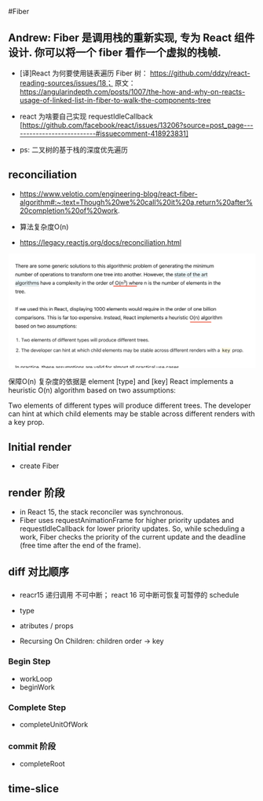 
#Fiber

## Andrew: Fiber 是调用栈的重新实现, 专为 React 组件设计. 你可以将一个 fiber 看作一个虚拟的栈帧.

- [译]React 为何要使用链表遍历 Fiber 树： https://github.com/ddzy/react-reading-sources/issues/18；  原文：https://angularindepth.com/posts/1007/the-how-and-why-on-reacts-usage-of-linked-list-in-fiber-to-walk-the-components-tree

- react 为啥要自己实现 requestIdleCallback [https://github.com/facebook/react/issues/13206?source=post_page---------------------------#issuecomment-418923831]
<!-- MAY BE OFFTOPIC:
requestIdleCallback is called only 20 times per second - Chrome on my 6x2 core Linux machine, it's not really useful for UI work.
requestAnimationFrame is called more often, but specific for the task which name suggests.
 -->

- ps: 二叉树的基于栈的深度优先遍历


## reconciliation
- https://www.velotio.com/engineering-blog/react-fiber-algorithm#:~:text=Though%20we%20call%20it%20a,return%20after%20completion%20of%20work.

- 算法复杂度O(n)
- https://legacy.reactjs.org/docs/reconciliation.html

![Alt text](image.png)

保障O(n) 复杂度的依据是  element  [type] and  [key]
React implements a heuristic O(n) algorithm based on two assumptions:

Two elements of different types will produce different trees.
The developer can hint at which child elements may be stable across different renders with a key prop.


## Initial render

- create Fiber


## render 阶段

- in React 15, the stack reconciler was synchronous.
- Fiber uses requestAnimationFrame for higher priority updates and requestIdleCallback for lower priority updates. So, while scheduling a work, Fiber checks the priority of the current update and the deadline (free time after the end of the frame).


## diff 对比顺序

### 

- reacr15 递归调用 不可中断； react 16 可中断可恢复可暂停的 schedule

- type

- atributes /  props

- Recursing On Children:  children order ->  key

### Begin Step
- workLoop
- beginWork

### Complete Step
- completeUnitOfWork

### commit 阶段
- completeRoot



##  time-slice  

